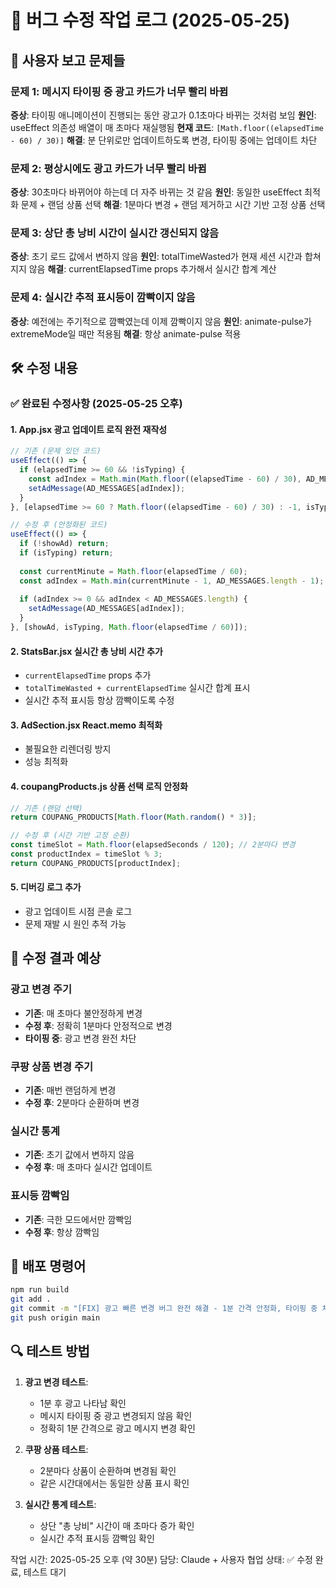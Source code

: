# 🐛 버그 수정 작업 로그 (2025-05-25)

## 🎯 사용자 보고 문제들

### 문제 1: 메시지 타이핑 중 광고 카드가 너무 빨리 바뀜
**증상**: 타이핑 애니메이션이 진행되는 동안 광고가 0.1초마다 바뀌는 것처럼 보임
**원인**: useEffect 의존성 배열이 매 초마다 재실행됨
**현재 코드**: `[Math.floor((elapsedTime - 60) / 30)]`
**해결**: 분 단위로만 업데이트하도록 변경, 타이핑 중에는 업데이트 차단

### 문제 2: 평상시에도 광고 카드가 너무 빨리 바뀜
**증상**: 30초마다 바뀌어야 하는데 더 자주 바뀌는 것 같음
**원인**: 동일한 useEffect 최적화 문제 + 랜덤 상품 선택
**해결**: 1분마다 변경 + 랜덤 제거하고 시간 기반 고정 상품 선택

### 문제 3: 상단 총 낭비 시간이 실시간 갱신되지 않음
**증상**: 초기 로드 값에서 변하지 않음
**원인**: totalTimeWasted가 현재 세션 시간과 합쳐지지 않음
**해결**: currentElapsedTime props 추가해서 실시간 합계 계산

### 문제 4: 실시간 추적 표시등이 깜빡이지 않음
**증상**: 예전에는 주기적으로 깜빡였는데 이제 깜빡이지 않음
**원인**: animate-pulse가 extremeMode일 때만 적용됨
**해결**: 항상 animate-pulse 적용

## 🛠️ 수정 내용

### ✅ 완료된 수정사항 (2025-05-25 오후)

#### 1. App.jsx 광고 업데이트 로직 완전 재작성
```javascript
// 기존 (문제 있던 코드)
useEffect(() => {
  if (elapsedTime >= 60 && !isTyping) {
    const adIndex = Math.min(Math.floor((elapsedTime - 60) / 30), AD_MESSAGES.length - 1);
    setAdMessage(AD_MESSAGES[adIndex]);
  }
}, [elapsedTime >= 60 ? Math.floor((elapsedTime - 60) / 30) : -1, isTyping]);

// 수정 후 (안정화된 코드)
useEffect(() => {
  if (!showAd) return;
  if (isTyping) return;
  
  const currentMinute = Math.floor(elapsedTime / 60);
  const adIndex = Math.min(currentMinute - 1, AD_MESSAGES.length - 1);
  
  if (adIndex >= 0 && adIndex < AD_MESSAGES.length) {
    setAdMessage(AD_MESSAGES[adIndex]);
  }
}, [showAd, isTyping, Math.floor(elapsedTime / 60)]);
```

#### 2. StatsBar.jsx 실시간 총 낭비 시간 추가
- `currentElapsedTime` props 추가
- `totalTimeWasted + currentElapsedTime` 실시간 합계 표시
- 실시간 추적 표시등 항상 깜빡이도록 수정

#### 3. AdSection.jsx React.memo 최적화
- 불필요한 리렌더링 방지
- 성능 최적화

#### 4. coupangProducts.js 상품 선택 로직 안정화
```javascript
// 기존 (랜덤 선택)
return COUPANG_PRODUCTS[Math.floor(Math.random() * 3)];

// 수정 후 (시간 기반 고정 순환)
const timeSlot = Math.floor(elapsedSeconds / 120); // 2분마다 변경
const productIndex = timeSlot % 3;
return COUPANG_PRODUCTS[productIndex];
```

#### 5. 디버깅 로그 추가
- 광고 업데이트 시점 콘솔 로그
- 문제 재발 시 원인 추적 가능

## 🎯 수정 결과 예상

### 광고 변경 주기
- **기존**: 매 초마다 불안정하게 변경
- **수정 후**: 정확히 1분마다 안정적으로 변경
- **타이핑 중**: 광고 변경 완전 차단

### 쿠팡 상품 변경 주기  
- **기존**: 매번 랜덤하게 변경
- **수정 후**: 2분마다 순환하며 변경

### 실시간 통계
- **기존**: 초기 값에서 변하지 않음
- **수정 후**: 매 초마다 실시간 업데이트

### 표시등 깜빡임
- **기존**: 극한 모드에서만 깜빡임
- **수정 후**: 항상 깜빡임

## 🚀 배포 명령어

```bash
npm run build
git add .
git commit -m "[FIX] 광고 빠른 변경 버그 완전 해결 - 1분 간격 안정화, 타이핑 중 차단, React.memo 최적화"
git push origin main
```

## 🔍 테스트 방법

1. **광고 변경 테스트**:
   - 1분 후 광고 나타남 확인
   - 메시지 타이핑 중 광고 변경되지 않음 확인
   - 정확히 1분 간격으로 광고 메시지 변경 확인

2. **쿠팡 상품 테스트**:
   - 2분마다 상품이 순환하며 변경됨 확인
   - 같은 시간대에서는 동일한 상품 표시 확인

3. **실시간 통계 테스트**:
   - 상단 "총 낭비" 시간이 매 초마다 증가 확인
   - 실시간 추적 표시등 깜빡임 확인

작업 시간: 2025-05-25 오후 (약 30분)
담당: Claude + 사용자 협업
상태: ✅ 수정 완료, 테스트 대기
